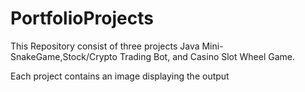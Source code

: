 # PortfolioProjects
This Repository consist of three projects Java Mini-SnakeGame,Stock/Crypto Trading Bot, and Casino Slot Wheel Game.

Each project contains an image displaying the output 
